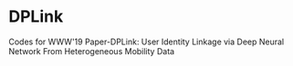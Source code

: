 # DPLink
Codes for WWW'19 Paper-DPLink: User Identity Linkage via Deep Neural Network From Heterogeneous Mobility Data
